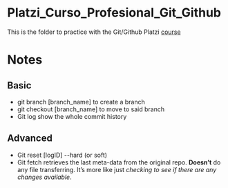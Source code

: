# Platzi_Curso_Profesional_Git_Github

This is the folder to practice with the Git/Github Platzi [course](https://platzi.com/clases/git-github/)

# Notes
## Basic
* git branch [branch_name] to create a branch
* git checkout [branch_name] to move to said branch
* Git log show the whole commit history

## Advanced
* Git reset [logID] --hard (or soft)
* Git fetch retrieves the last meta-data from the original repo. **Doesn’t** do any file transferring. It’s more like just *checking to see if there are any changes available*.
